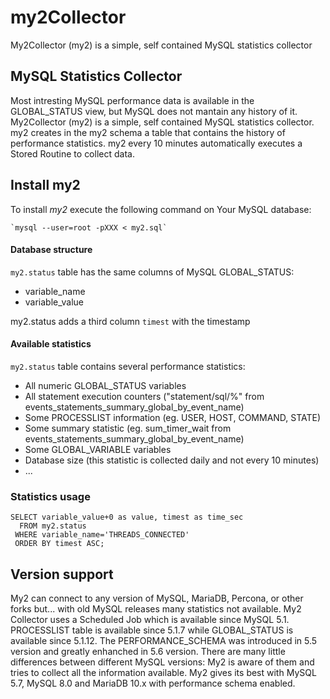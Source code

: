 # my2Collector
My2Collector (my2) is a simple, self contained MySQL statistics collector

## MySQL Statistics Collector
Most intresting MySQL performance data is available in the GLOBAL_STATUS view,
but MySQL does not mantain any history of it.
My2Collector (my2) is a simple, self contained MySQL statistics collector.
my2 creates in the my2 schema a table that contains the history of performance statistics.
my2 every 10 minutes automatically executes a Stored Routine to collect data.

## Install my2

To install *my2* execute the following command on Your MySQL database:

	`mysql --user=root -pXXX < my2.sql`

#### Database structure

`my2.status` table has the same columns of MySQL GLOBAL_STATUS:
* variable_name
* variable_value

my2.status adds a third column `timest` with the timestamp


#### Available statistics

`my2.status` table contains several performance statistics:
* All numeric GLOBAL_STATUS variables
* All statement execution counters ("statement/sql/%" from events_statements_summary_global_by_event_name)
* Some PROCESSLIST information (eg. USER, HOST, COMMAND, STATE)
* Some summary statistic (eg. sum_timer_wait from events_statements_summary_global_by_event_name)
* Some GLOBAL_VARIABLE variables
* Database size (this statistic is collected daily and not every 10 minutes)
* ...


### Statistics usage

	SELECT variable_value+0 as value, timest as time_sec
	  FROM my2.status
	 WHERE variable_name='THREADS_CONNECTED'
	 ORDER BY timest ASC;


## Version support

My2 can connect to any version of MySQL, MariaDB, Percona, or other forks but...
with old MySQL releases many statistics not available.
My2 Collector uses a Scheduled Job which is available since MySQL 5.1.
PROCESSLIST table is available since 5.1.7 while GLOBAL_STATUS is available since 5.1.12.
The PERFORMANCE_SCHEMA was introduced in 5.5 version and greatly enhanched in 5.6 version.
There are many little differences between different MySQL versions: My2 is aware of them
and tries to collect all the information available.
My2 gives its best with MySQL 5.7, MySQL 8.0 and MariaDB 10.x with performance schema enabled.
